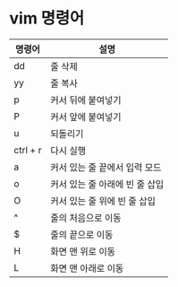 # vim 명령어

명령어 | 설명
--- | ---
dd | 줄 삭제
yy | 줄 복사
p | 커서 뒤에 붙여넣기
P | 커서 앞에 붙여넣기
u | 되돌리기
ctrl + r | 다시 실행
a | 커서 있는 줄 끝에서 입력 모드
o | 커서 있는 줄 아래에 빈 줄 삽입
O | 커서 있는 줄 위에 빈 줄 삽입
^ | 줄의 처음으로 이동
$ | 줄의 끝으로 이동
H | 화면 맨 위로 이동
L | 화면 맨 아래로 이동
